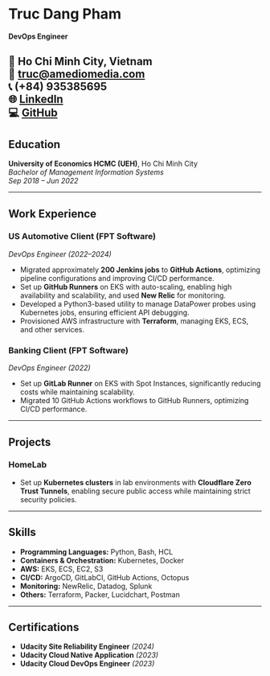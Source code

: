 # Truc Dang Pham  
**DevOps Engineer**  

📍 Ho Chi Minh City, Vietnam  
📧 [truc@amediomedia.com](mailto:truc@amediomedia.com)  
📞 (+84) 935385695  
🌐 [LinkedIn](https://www.linkedin.com/in/trucdp/)  
💻 [GitHub](https://github.com/abcxyzbank/)
---

## **Education**  
**University of Economics HCMC (UEH)**, Ho Chi Minh City  
*Bachelor of Management Information Systems*  
*Sep 2018 – Jun 2022*  

---

## **Work Experience**  

### **US Automotive Client (FPT Software)**  
*DevOps Engineer* *(2022–2024)*  
- Migrated approximately **200 Jenkins jobs** to **GitHub Actions**, optimizing pipeline configurations and improving CI/CD performance.  
- Set up **GitHub Runners** on EKS with auto-scaling, enabling high availability and scalability, and used **New Relic** for monitoring.  
- Developed a Python3-based utility to manage DataPower probes using Kubernetes jobs, ensuring efficient API debugging.  
- Provisioned AWS infrastructure with **Terraform**, managing EKS, ECS, and other services.  

### **Banking Client (FPT Software)**  
*DevOps Engineer* *(2022)*  
- Set up **GitLab Runner** on EKS with Spot Instances, significantly reducing costs while maintaining scalability.  
- Migrated 10 GitHub Actions workflows to GitHub Runners, optimizing CI/CD performance.  

---

## **Projects**  

### **HomeLab**  
- Set up **Kubernetes clusters** in lab environments with **Cloudflare Zero Trust Tunnels**, enabling secure public access while maintaining strict security policies.  

---

## **Skills**  

- **Programming Languages:** Python, Bash, HCL  
- **Containers & Orchestration:** Kubernetes, Docker  
- **AWS:** EKS, ECS, EC2, S3  
- **CI/CD:** ArgoCD, GitLabCI, GitHub Actions, Octopus  
- **Monitoring:** NewRelic, Datadog, Splunk  
- **Others:** Terraform, Packer, Lucidchart, Postman  

---

## **Certifications**  

- **Udacity Site Reliability Engineer** *(2024)*  
- **Udacity Cloud Native Application** *(2023)*  
- **Udacity Cloud DevOps Engineer** *(2023)*  
